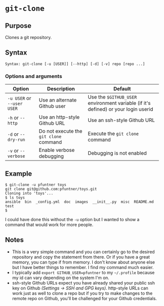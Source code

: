 # `git-clone`

## Purpose
Clones a git repository.

## Syntax
```
Syntax: git-clone [-u [USER]] [--http] [-d] [-v] repo [repo ...]
```

### Options and arguments
| Option | Description | Default |
| ------ | ----------- | ------- |
|  `-u USER` or `--user USER` | Use an alternate Github user | Use the `$GITHUB_USER` environment variable (if it's defined) or your login userid |
|  `-h` or `--http` | Use an http-style Github URL | Use an ssh-style Github URL |
|  `-d` or `--dry-run` | Do not execute the `git clone` command | Execute the `git clone` command |
|  `-v` or `--verbose` | Enable verbose debugging | Debugging is not enabled |

## Example

```
$ git-clone -u pfuntner toys
git clone git@github.com:pfuntner/toys.git
Cloning into 'toys'...
$ ls toys
ansible  bin  _config.yml  doc	images	__init__.py  misc  README.md  test
$ 
```

I could have done this without the `-u` option but I wanted to show a command that would work for more people.

## Notes

- This is a very simple command and you can certainly go to the desired repository and copy the statement from there.  Or if you have a great memory, you can type if from memory.  I don't know about anyone else but I have better things to remember.  I find my command much easier.
- I typically add `export GITHUB_USER=pfuntner` to my `~/.profile` because my id can vary depending on the system I'm on.
- ssh-style Github URLs expect you have already shared your public ssh key on Github _(Settings -> SSH and GPG keys)_.  http-style URLs can work just as well to clone a repo but if you try to make changes to the remote repo on Github, you'll be challenged for your Github credentials. 